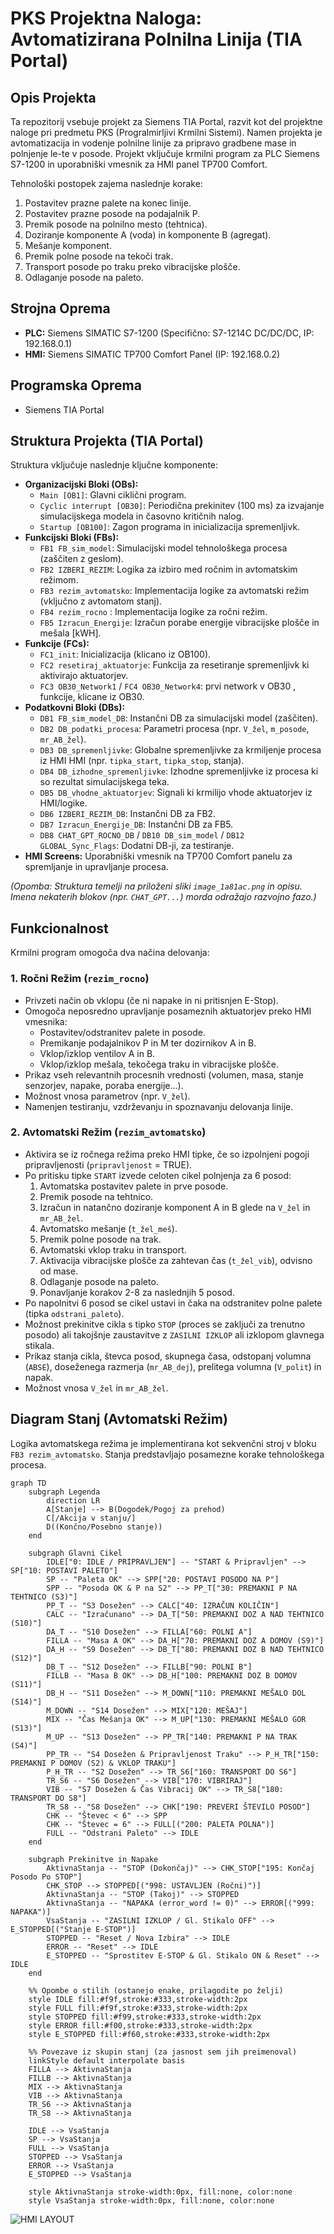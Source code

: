 # PKS Projektna Naloga: Avtomatizirana Polnilna Linija (TIA Portal)

## Opis Projekta

Ta repozitorij vsebuje projekt za Siemens TIA Portal, razvit kot del projektne naloge pri predmetu PKS (Progralmirljivi Krmilni Sistemi). Namen projekta je avtomatizacija in vodenje polnilne linije za pripravo gradbene mase in polnjenje le-te v posode. Projekt vključuje krmilni program za PLC Siemens S7-1200 in uporabniški vmesnik za HMI panel TP700 Comfort.

Tehnološki postopek zajema naslednje korake:
1.  Postavitev prazne palete na konec linije.
2.  Postavitev prazne posode na podajalnik P.
3.  Premik posode na polnilno mesto (tehtnica).
4.  Doziranje komponente A (voda) in komponente B (agregat).
5.  Mešanje komponent.
6.  Premik polne posode na tekoči trak.
7.  Transport posode po traku preko vibracijske plošče.
8.  Odlaganje posode na paleto.

## Strojna Oprema

* **PLC:** Siemens SIMATIC S7-1200 (Specifično: S7-1214C DC/DC/DC, IP: 192.168.0.1)
* **HMI:** Siemens SIMATIC TP700 Comfort Panel (IP: 192.168.0.2)

## Programska Oprema

* Siemens TIA Portal

## Struktura Projekta (TIA Portal)

Struktura vključuje naslednje ključne komponente:

* **Organizacijski Bloki (OBs):**
    * `Main [OB1]`: Glavni ciklični program.
    * `Cyclic interrupt [OB30]`: Periodična prekinitev (100 ms) za izvajanje simulacijskega modela in časovno kritičnih nalog.
    * `Startup [OB100]`: Zagon programa in inicializacija spremenljivk.
* **Funkcijski Bloki (FBs):**
    * `FB1 FB_sim_model`: Simulacijski model tehnološkega procesa (zaščiten z geslom).
    * `FB2 IZBERI_REZIM`: Logika za izbiro med ročnim in avtomatskim režimom.
    * `FB3 rezim_avtomatsko`: Implementacija logike za avtomatski režim (vključno z avtomatom stanj).
    * `FB4 rezim_rocno` : Implementacija logike za ročni režim.
    * `FB5 Izracun_Energije`: Izračun porabe energije vibracijske plošče in mešala  [kWH].
* **Funkcije (FCs):**
    * `FC1_init`: Inicializacija (klicano iz OB100).
    * `FC2 resetiraj_aktuatorje`: Funkcija za resetiranje spremenljivk ki aktivirajo aktuatorjev.
    * `FC3 OB30_Network1` / `FC4 OB30_Network4`: prvi network v OB30 , funkcije, klicane iz OB30.
* **Podatkovni Bloki (DBs):**
    * `DB1 FB_sim_model_DB`: Instančni DB za simulacijski model (zaščiten).
    * `DB2 DB_podatki_procesa`: Parametri procesa (npr. `V_žel`, `m_posode`, `mr_AB_žel`).
    * `DB3 DB_spremenljivke`: Globalne spremenljivke za krmiljenje procesa iz HMI HMI (npr. `tipka_start`, `tipka_stop`, stanja).
    * `DB4 DB_izhodne_spremenljivke`: Izhodne spremenljivke iz procesa ki so rezultat simulacijskega teka.
    * `DB5 DB_vhodne_aktuatorjev`: Signali ki krmilijo vhode aktuatorjev iz HMI/logike.
    * `DB6 IZBERI_REZIM_DB`: Instančni DB za FB2.
    * `DB7 Izracun_Energije_DB`: Instančni DB za FB5.
    * `DB8 CHAT_GPT_ROCNO_DB` / `DB10 DB_sim_model` / `DB12 GLOBAL_Sync_Flags`: Dodatni DB-ji, za testiranje.
* **HMI Screens:** Uporabniški vmesnik na TP700 Comfort panelu za spremljanje in upravljanje procesa.

*(Opomba: Struktura temelji na priloženi sliki `image_1a81ac.png` in opisu. Imena nekaterih blokov (npr. `CHAT_GPT...`) morda odražajo razvojno fazo.)*

## Funkcionalnost

Krmilni program omogoča dva načina delovanja:

### 1. Ročni Režim (`rezim_rocno`)

* Privzeti način ob vklopu (če ni napake in ni pritisnjen E-Stop).
* Omogoča neposredno upravljanje posameznih aktuatorjev preko HMI vmesnika:
    * Postavitev/odstranitev palete in posode.
    * Premikanje podajalnikov P in M ter dozirnikov A in B.
    * Vklop/izklop ventilov A in B.
    * Vklop/izklop mešala, tekočega traku in vibracijske plošče.
* Prikaz vseh relevantnih procesnih vrednosti (volumen, masa, stanje senzorjev, napake, poraba energije...).
* Možnost vnosa parametrov (npr. `V_žel`).
* Namenjen testiranju, vzdrževanju in spoznavanju delovanja linije.

### 2. Avtomatski Režim (`rezim_avtomatsko`)

* Aktivira se iz ročnega režima preko HMI tipke, če so izpolnjeni pogoji pripravljenosti (`pripravljenost` = TRUE).
* Po pritisku tipke `START` izvede celoten cikel polnjenja za 6 posod:
    1.  Avtomatska postavitev palete in prve posode.
    2.  Premik posode na tehtnico.
    3.  Izračun in natančno doziranje komponent A in B glede na `V_žel` in `mr_AB_žel`.
    4.  Avtomatsko mešanje (`t_žel_meš`).
    5.  Premik polne posode na trak.
    6.  Avtomatski vklop traku in transport.
    7.  Aktivacija vibracijske plošče za zahtevan čas (`t_žel_vib`), odvisno od mase.
    8.  Odlaganje posode na paleto.
    9.  Ponavljanje korakov 2-8 za naslednjih 5 posod.
* Po napolnitvi 6 posod se cikel ustavi in čaka na odstranitev polne palete (tipka `odstrani_paleto`).
* Možnost prekinitve cikla s tipko `STOP` (proces se zaključi za trenutno posodo) ali takojšnje zaustavitve z `ZASILNI IZKLOP` ali izklopom glavnega stikala.
* Prikaz stanja cikla, števca posod, skupnega časa, odstopanj volumna (`ABSE`), doseženega razmerja (`mr_AB_dej`), prelitega volumna (`V_polit`) in napak.
* Možnost vnosa `V_žel` in `mr_AB_žel`.

## Diagram Stanj (Avtomatski Režim)

Logika avtomatskega režima je implementirana kot sekvenčni stroj v bloku `FB3 rezim_avtomatsko`. Stanja predstavljajo posamezne korake tehnološkega procesa.

```mermaid
graph TD
    subgraph Legenda
        direction LR
        A[Stanje] --> B(Dogodek/Pogoj za prehod)
        C[/Akcija v stanju/]
        D((Končno/Posebno stanje))
    end

    subgraph Glavni Cikel
        IDLE["0: IDLE / PRIPRAVLJEN"] -- "START & Pripravljen" --> SP["10: POSTAVI PALETO"]
        SP -- "Paleta OK" --> SPP["20: POSTAVI POSODO NA P"]
        SPP -- "Posoda OK & P na S2" --> PP_T["30: PREMAKNI P NA TEHTNICO (S3)"]
        PP_T -- "S3 Dosežen" --> CALC["40: IZRAČUN KOLIČIN"]
        CALC -- "Izračunano" --> DA_T["50: PREMAKNI DOZ A NAD TEHTNICO (S10)"]
        DA_T -- "S10 Dosežen" --> FILLA["60: POLNI A"]
        FILLA -- "Masa A OK" --> DA_H["70: PREMAKNI DOZ A DOMOV (S9)"]
        DA_H -- "S9 Dosežen" --> DB_T["80: PREMAKNI DOZ B NAD TEHTNICO (S12)"]
        DB_T -- "S12 Dosežen" --> FILLB["90: POLNI B"]
        FILLB -- "Masa B OK" --> DB_H["100: PREMAKNI DOZ B DOMOV (S11)"]
        DB_H -- "S11 Dosežen" --> M_DOWN["110: PREMAKNI MEŠALO DOL (S14)"]
        M_DOWN -- "S14 Dosežen" --> MIX["120: MEŠAJ"]
        MIX -- "Čas Mešanja OK" --> M_UP["130: PREMAKNI MEŠALO GOR (S13)"]
        M_UP -- "S13 Dosežen" --> PP_TR["140: PREMAKNI P NA TRAK (S4)"]
        PP_TR -- "S4 Dosežen & Pripravljenost Traku" --> P_H_TR["150: PREMAKNI P DOMOV (S2) & VKLOP TRAKU"]
        P_H_TR -- "S2 Dosežen" --> TR_S6["160: TRANSPORT DO S6"]
        TR_S6 -- "S6 Dosežen" --> VIB["170: VIBRIRAJ"]
        VIB -- "S7 Dosežen & Čas Vibracij OK" --> TR_S8["180: TRANSPORT DO S8"]
        TR_S8 -- "S8 Dosežen" --> CHK["190: PREVERI ŠTEVILO POSOD"]
        CHK -- "Števec < 6" --> SPP
        CHK -- "Števec = 6" --> FULL[("200: PALETA POLNA")]
        FULL -- "Odstrani Paleto" --> IDLE
    end

    subgraph Prekinitve in Napake
        AktivnaStanja -- "STOP (Dokončaj)" --> CHK_STOP["195: Končaj Posodo Po STOP"]
        CHK_STOP --> STOPPED[("998: USTAVLJEN (Ročni)")]
        AktivnaStanja -- "STOP (Takoj)" --> STOPPED
        AktivnaStanja -- "NAPAKA (error_word != 0)" --> ERROR[("999: NAPAKA")]
        VsaStanja -- "ZASILNI IZKLOP / Gl. Stikalo OFF" --> E_STOPPED[("Stanje E-STOP")]
        STOPPED -- "Reset / Nova Izbira" --> IDLE
        ERROR -- "Reset" --> IDLE
        E_STOPPED -- "Sprostitev E-STOP & Gl. Stikalo ON & Reset" --> IDLE
    end

    %% Opombe o stilih (ostanejo enake, prilagodite po želji)
    style IDLE fill:#f9f,stroke:#333,stroke-width:2px
    style FULL fill:#f9f,stroke:#333,stroke-width:2px
    style STOPPED fill:#f99,stroke:#333,stroke-width:2px
    style ERROR fill:#f00,stroke:#333,stroke-width:2px
    style E_STOPPED fill:#f60,stroke:#333,stroke-width:2px

    %% Povezave iz skupin stanj (za jasnost sem jih preimenoval)
    linkStyle default interpolate basis
    FILLA --> AktivnaStanja
    FILLB --> AktivnaStanja
    MIX --> AktivnaStanja
    VIB --> AktivnaStanja
    TR_S6 --> AktivnaStanja
    TR_S8 --> AktivnaStanja

    IDLE --> VsaStanja
    SP --> VsaStanja
    FULL --> VsaStanja
    STOPPED --> VsaStanja
    ERROR --> VsaStanja
    E_STOPPED --> VsaStanja

    style AktivnaStanja stroke-width:0px, fill:none, color:none
    style VsaStanja stroke-width:0px, fill:none, color:none
```
![HMI LAYOUT](/HMI_SIAMTIC_TP700.pngmple.png "HMI prototip")